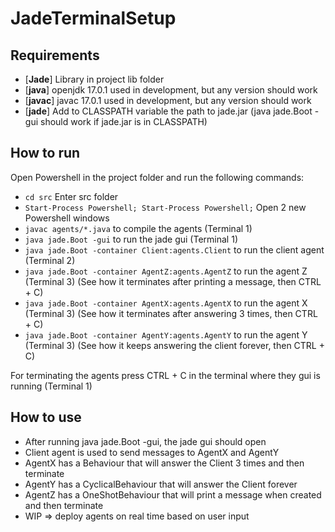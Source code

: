 # JadeTerminalSetup

## Requirements

- [**Jade**]  Library in project lib folder
- [**java**]  openjdk 17.0.1 used in development, but any version should work
- [**javac**] javac 17.0.1 used in development, but any version should work
- [**jade**]  Add to CLASSPATH variable the path to jade.jar (java jade.Boot -gui should work if jade.jar is in CLASSPATH)

## How to run
 
Open Powershell in the project folder and run the following commands:
- `cd src` Enter src folder
- `Start-Process Powershell; Start-Process Powershell;` Open 2 new Powershell windows
- `javac agents/*.java` to compile the agents (Terminal 1)
- `java jade.Boot -gui` to run the jade gui (Terminal 1)
- `java jade.Boot -container Client:agents.Client` to run the client agent (Terminal 2)
- `java jade.Boot -container AgentZ:agents.AgentZ` to run the agent Z (Terminal 3) (See how it terminates after printing a message, then CTRL + C)
- `java jade.Boot -container AgentX:agents.AgentX` to run the agent X (Terminal 3) (See how it terminates after answering 3 times, then CTRL + C)
- `java jade.Boot -container AgentY:agents.AgentY` to run the agent Y (Terminal 3) (See how it keeps answering the client forever, then CTRL + C)

For terminating the agents press CTRL + C in the terminal where they gui is running (Terminal 1)

## How to use

- After running java jade.Boot -gui, the jade gui should open
- Client agent is used to send messages to AgentX and AgentY
- AgentX has a Behaviour that will answer the Client 3 times and then terminate
- AgentY has a CyclicalBehaviour that will answer the Client forever
- AgentZ has a OneShotBehaviour that will print a message when created and then terminate
- WIP => deploy agents on real time based on user input
